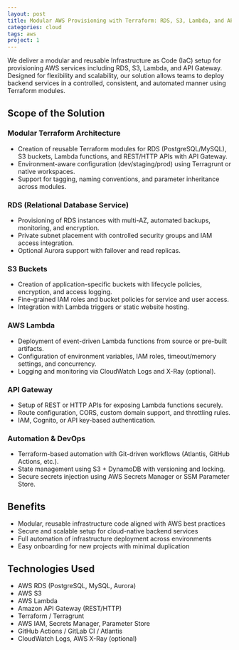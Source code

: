 ```yaml
---
layout: post
title: Modular AWS Provisioning with Terraform: RDS, S3, Lambda, and API Gateway
categories: cloud
tags: aws
project: 1
---
```


<!--more-->
 
We deliver a modular and reusable Infrastructure as Code (IaC) setup for provisioning AWS services including RDS, S3, Lambda, and API Gateway. Designed for flexibility and scalability, our solution allows teams to deploy backend services in a controlled, consistent, and automated manner using Terraform modules.

## Scope of the Solution

### Modular Terraform Architecture
- Creation of reusable Terraform modules for RDS (PostgreSQL/MySQL), S3 buckets, Lambda functions, and REST/HTTP APIs with API Gateway.  
- Environment-aware configuration (dev/staging/prod) using Terragrunt or native workspaces.  
- Support for tagging, naming conventions, and parameter inheritance across modules.

### RDS (Relational Database Service)
- Provisioning of RDS instances with multi-AZ, automated backups, monitoring, and encryption.  
- Private subnet placement with controlled security groups and IAM access integration.  
- Optional Aurora support with failover and read replicas.

### S3 Buckets
- Creation of application-specific buckets with lifecycle policies, encryption, and access logging.  
- Fine-grained IAM roles and bucket policies for service and user access.  
- Integration with Lambda triggers or static website hosting.

### AWS Lambda
- Deployment of event-driven Lambda functions from source or pre-built artifacts.  
- Configuration of environment variables, IAM roles, timeout/memory settings, and concurrency.  
- Logging and monitoring via CloudWatch Logs and X-Ray (optional).

### API Gateway
- Setup of REST or HTTP APIs for exposing Lambda functions securely.  
- Route configuration, CORS, custom domain support, and throttling rules.  
- IAM, Cognito, or API key-based authentication.

### Automation & DevOps
- Terraform-based automation with Git-driven workflows (Atlantis, GitHub Actions, etc.).  
- State management using S3 + DynamoDB with versioning and locking.  
- Secure secrets injection using AWS Secrets Manager or SSM Parameter Store.

## Benefits
- Modular, reusable infrastructure code aligned with AWS best practices  
- Secure and scalable setup for cloud-native backend services  
- Full automation of infrastructure deployment across environments  
- Easy onboarding for new projects with minimal duplication

## Technologies Used
- AWS RDS (PostgreSQL, MySQL, Aurora)  
- AWS S3  
- AWS Lambda  
- Amazon API Gateway (REST/HTTP)  
- Terraform / Terragrunt  
- AWS IAM, Secrets Manager, Parameter Store  
- GitHub Actions / GitLab CI / Atlantis  
- CloudWatch Logs, AWS X-Ray (optional)
